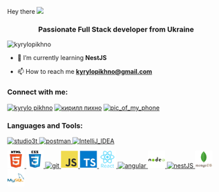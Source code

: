 <!-- ### Hey there <img src="https://media.giphy.com/media/hvRJCLFzcasrR4ia7z/giphy.gif" height="25"> -->

Hey there <img src="https://media.giphy.com/media/hvRJCLFzcasrR4ia7z/giphy.gif" height="25">
<h3 align="center">Passionate Full Stack developer from Ukraine</h3>

<p align="left"> <img src="https://komarev.com/ghpvc/?username=kyrylopikhno&label=Profile%20views&color=0e75b6&style=flat" alt="kyrylopikhno" /> </p>

- 🌱 I’m currently learning **NestJS**

- 📫 How to reach me **kyrylopikhno@gmail.com**

<h3 align="left">Connect with me:</h3>
<p align="left">
<a href="https://www.linkedin.com/in/kyrylo-pikhno-3a1114238/" target="blank"><img align="center" src="https://raw.githubusercontent.com/rahuldkjain/github-profile-readme-generator/master/src/images/icons/Social/linked-in-alt.svg" alt="kyrylo pikhno" height="30" width="40"  /></a>
<a href="https://www.facebook.com/people/%D0%9A%D0%B8%D1%80%D0%B8%D0%BB%D0%BB-%D0%92%D0%B0%D0%BB%D0%B5%D1%80%D1%8C%D0%B5%D0%B2%D0%B8%D1%87-%D0%9F%D0%B8%D1%85%D0%BD%D0%BE/100013532682936/" target="blank"><img align="center" src="https://raw.githubusercontent.com/rahuldkjain/github-profile-readme-generator/master/src/images/icons/Social/facebook.svg" alt="кирилл пихно" height="30" width="40" /></a>
<a href="https://instagram.com/pic_of_my_phone" target="blank"><img align="center" src="https://raw.githubusercontent.com/rahuldkjain/github-profile-readme-generator/master/src/images/icons/Social/instagram.svg" alt="pic_of_my_phone" height="30" width="40" /></a>
</p>











<h3 align="left">Languages and Tools:</h3>
<a href="https://studio3t.com/" target="_blank" rel="noreferrer"> <img src="https://studio3t.com/wp-content/uploads/2020/06/cropped-favicon-512x512-1.png" alt="studio3t" width="40" height="40"/> </a><a href="https://www.postman.com/" target="_blank" rel="noreferrer"> <img src="https://uxwing.com/wp-content/themes/uxwing/download/brands-and-social-media/postman-icon.png" alt="postman" width="40" height="40"/> </a><a href="https://www.jetbrains.com/idea/" target="_blank" rel="noreferrer"> <img src="https://upload.wikimedia.org/wikipedia/commons/thumb/9/9c/IntelliJ_IDEA_Icon.svg/800px-IntelliJ_IDEA_Icon.svg.png" alt="IntelliJ_IDEA" width="40" height="40"/> </a><p align="left"> <a href="https://www.w3.org/html/" target="_blank" rel="noreferrer"> <img src="https://raw.githubusercontent.com/devicons/devicon/master/icons/html5/html5-original-wordmark.svg" alt="html5" width="40" height="40"/> </a> <a href="https://www.w3schools.com/css/" target="_blank" rel="noreferrer"><img src="https://raw.githubusercontent.com/devicons/devicon/master/icons/css3/css3-original-wordmark.svg" alt="css3" width="40" height="40"/> </a> <a href="https://git-scm.com/" target="_blank" rel="noreferrer"> <img src="https://www.vectorlogo.zone/logos/git-scm/git-scm-icon.svg" alt="git" width="40" height="40"/> </a> <a href="https://developer.mozilla.org/en-US/docs/Web/JavaScript" target="_blank" rel="noreferrer"> <img src="https://raw.githubusercontent.com/devicons/devicon/master/icons/javascript/javascript-original.svg" alt="javascript" width="40" height="40"/> </a> <a href="https://www.typescriptlang.org/" target="_blank" rel="noreferrer"> <img src="https://raw.githubusercontent.com/devicons/devicon/master/icons/typescript/typescript-original.svg" alt="typescript" width="40" height="40"/> </a> <a href="https://reactjs.org/" target="_blank" rel="noreferrer"> <img src="https://raw.githubusercontent.com/devicons/devicon/master/icons/react/react-original-wordmark.svg" alt="react" width="40" height="40"/> </a> <a href="https://angular.io" target="_blank" rel="noreferrer"> 
 <img src="https://angular.io/assets/images/logos/angular/angular.svg" alt="angular" width="40" height="40"/> </a> <a href="https://nodejs.org" target="_blank" rel="noreferrer">  <img src="https://raw.githubusercontent.com/devicons/devicon/master/icons/nodejs/nodejs-original-wordmark.svg" alt="nodejs" width="40" height="40"/> </a>  <a href="https://docs.nestjs.com/" target="_blank" rel="noreferrer"> <img src="https://upload.wikimedia.org/wikipedia/commons/thumb/a/a8/NestJS.svg/1200px-NestJS.svg.png" alt="nestJS" width="40" height="40"/> </a>  <a href="https://www.mongodb.com/" target="_blank" rel="noreferrer">  <img src="https://raw.githubusercontent.com/devicons/devicon/master/icons/mongodb/mongodb-original-wordmark.svg" alt="mongodb" width="40" height="40"/> </a> <a href="https://www.mysql.com/" target="_blank" rel="noreferrer"> <img src="https://raw.githubusercontent.com/devicons/devicon/master/icons/mysql/mysql-original-wordmark.svg" alt="mysql" width="40" height="40"/> </a>
  </p>

  
 
